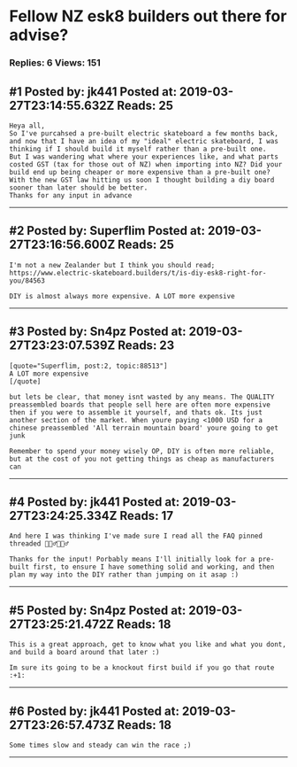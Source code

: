 # Fellow NZ esk8 builders out there for advise?

### Replies: 6 Views: 151

## \#1 Posted by: jk441 Posted at: 2019-03-27T23:14:55.632Z Reads: 25

```
Heya all,
So I've purcahsed a pre-built electric skateboard a few months back, and now that I have an idea of my "ideal" electric skateboard, I was thinking if I should build it myself rather than a pre-built one. 
But I was wandering what where your experiences like, and what parts costed GST (tax for those out of NZ) when importing into NZ? Did your build end up being cheaper or more expensive than a pre-built one?
With the new GST law hitting us soon I thought building a diy board sooner than later should be better.
Thanks for any input in advance
```

---
## \#2 Posted by: Superflim Posted at: 2019-03-27T23:16:56.600Z Reads: 25

```
I'm not a new Zealander but I think you should read;
https://www.electric-skateboard.builders/t/is-diy-esk8-right-for-you/84563

DIY is almost always more expensive. A LOT more expensive
```

---
## \#3 Posted by: Sn4pz Posted at: 2019-03-27T23:23:07.539Z Reads: 23

```
[quote="Superflim, post:2, topic:88513"]
A LOT more expensive
[/quote]

but lets be clear, that money isnt wasted by any means. The QUALITY preassembled boards that people sell here are often more expensive then if you were to assemble it yourself, and thats ok. Its just another section of the market. When youre paying <1000 USD for a chinese preassembled 'All terrain mountain board' youre going to get junk

Remember to spend your money wisely OP, DIY is often more reliable, but at the cost of you not getting things as cheap as manufacturers can
```

---
## \#4 Posted by: jk441 Posted at: 2019-03-27T23:24:25.334Z Reads: 17

```
And here I was thinking I've made sure I read all the FAQ pinned threaded 🤦🏻‍♂️🤦🏻‍♂️

Thanks for the input! Porbably means I'll initially look for a pre-built first, to ensure I have something solid and working, and then plan my way into the DIY rather than jumping on it asap :)
```

---
## \#5 Posted by: Sn4pz Posted at: 2019-03-27T23:25:21.472Z Reads: 18

```
This is a great approach, get to know what you like and what you dont, and build a board around that later :) 

Im sure its going to be a knockout first build if you go that route :+1:
```

---
## \#6 Posted by: jk441 Posted at: 2019-03-27T23:26:57.473Z Reads: 18

```
Some times slow and steady can win the race ;)
```

---
